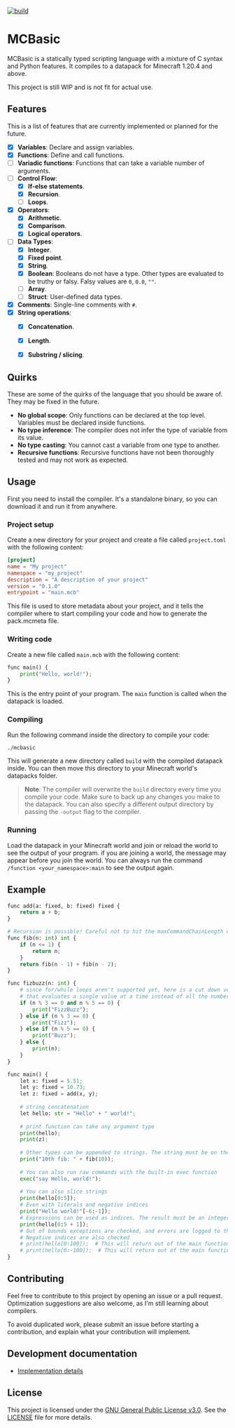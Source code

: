 [![build](https://github.com/Kolterdyx/mcbasic/actions/workflows/go.yml/badge.svg)](https://github.com/Kolterdyx/mcbasic/actions/workflows/go.yml)

# MCBasic

MCBasic is a statically typed scripting language with a mixture of C syntax and Python features.
It compiles to a datapack for Minecraft 1.20.4 and above.

This project is still WIP and is not fit for actual use.

## Features

This is a list of features that are currently implemented or planned for the future.

- [x] **Variables**: Declare and assign variables.
- [x] **Functions**: Define and call functions.
- [ ] **Variadic functions**: Functions that can take a variable number of arguments.
- [ ] **Control Flow**:
  - [x] **If-else statements**.
  - [x] **Recursion**.
  - [ ] **Loops**.
- [x] **Operators**:
  - [x] **Arithmetic**.
  - [x] **Comparison**.
  - [x] **Logical operators**.
- [ ] **Data Types**:
  - [x] **Integer**.
  - [x] **Fixed point**.
  - [x] **String**.
  - [x] **Boolean**: Booleans do not have a type. Other types are evaluated to be truthy or falsy. Falsy values are `0`, `0.0`, `""`.
  - [ ] **Array**.
  - [ ] **Struct**: User-defined data types.
- [x] **Comments**: Single-line comments with `#`.
- [x] **String operations**:
  - [x] **Concatenation**.
  - [x] **Length**.
  - [x] **Substring / slicing**.


## Quirks

These are some of the quirks of the language that you should be aware of. They may be fixed in the future.

- **No global scope**: Only functions can be declared at the top level. Variables must be declared inside functions.
- **No type inference**: The compiler does not infer the type of variable from its value.
- **No type casting**: You cannot cast a variable from one type to another.
- **Recursive functions**: Recursive functions have not been thoroughly tested and may not work as expected.


## Usage

First you need to install the compiler. It's a standalone binary, so you can download it and run it from anywhere.

### Project setup

Create a new directory for your project and create a file called `project.toml` with the following content:

```toml
[project]
name = "My project"
namespace = "my_project"
description = "A description of your project"
version = "0.1.0"
entrypoint = "main.mcb"
```

This file is used to store metadata about your project, and it tells the compiler where to start compiling your code and
how to generate the pack.mcmeta file.

### Writing code

Create a new file called `main.mcb` with the following content:

```python # Python is used for syntax highlighting, but the language is not Python
func main() {
    print("Hello, world!");
}
```

This is the entry point of your program. The `main` function is called when the datapack is loaded.

### Compiling

Run the following command inside the directory to compile your code:

```sh
./mcbasic
```

This will generate a new directory called `build` with the compiled datapack inside.
You can then move this directory to your Minecraft world's datapacks folder.

> **Note**: The compiler will overwrite the `build` directory every time you compile your code. Make sure to back up any changes you make to the datapack.
> You can also specify a different output directory by passing the `-output` flag to the compiler.

### Running

Load the datapack in your Minecraft world and join or reload the world to see the output of your program.
if you are joining a world, the message may appear before you join the world. You can always run the command `/function <your_namespace>:main` to see the output again.


## Example

```python # Python is used for syntax highlighting, but the language is not Python
func add(a: fixed, b: fixed) fixed {
    return a + b;
}

# Recursion is possible! Careful not to hit the maxCommandChainLength or the maxCommandForkCount limit 
func fib(n: int) int {
    if (n <= 1) {
        return n;
    }
    return fib(n - 1) + fib(n - 2);
}

func fizbuzz(n: int) {
    # since for/while loops aren't supported yet, here is a cut down version of the fizzbuzz function
    # that evaluates a single value at a time instead of all the numbers up to n
    if (n % 3 == 0 and n % 5 == 0) {
        print("FizzBuzz");
    } else if (n % 3 == 0) {
        print("Fizz");
    } else if (n % 5 == 0) {
        print("Buzz");
    } else {
        print(n);
    }
}

func main() {
    let x: fixed = 5.51;
    let y: fixed = 10.73;
    let z: fixed = add(x, y);
    
    # string concatenation
    let hello: str = "Hello" + " world!";
    
    # print function can take any argument type
    print(hello);
    print(z);
    
    # Other types can be appended to strings. The string must be on the left side of the operation for this to work
    print("10th fib: " + fib(10));
    
    # You can also run raw commands with the built-in exec function
    exec("say Hello, world!");
    
    # You can also slice strings
    print(hello[0:5]);
    # Even with literals and negative indices
    print("Hello world!"[-6:-1]);
    # Expressions can be used as indices. The result must be an integer
    print(hello[0:5 + 1]);
    # Out of bounds exceptions are checked, and errors are logged to the chat
    # Negative indices are also checked
    # print(hello[0:100]);  # This will return out of the main function and print an error message
    # print(hello[0:-100]);  # This will return out of the main function and print an error message
}
```

## Contributing

Feel free to contribute to this project by opening an issue or a pull request.
Optimization suggestions are also welcome, as I'm still learning about compilers.

To avoid duplicated work, please submit an issue before starting a contribution, and explain what your contribution will implement.

## Development documentation

- [Implementation details](docs/implementation_details.md)

## License

This project is licensed under the [GNU General Public License v3.0](https://www.gnu.org/licenses/gpl-3.0.en.html). See the [LICENSE](LICENSE) file for more details.
